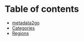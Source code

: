 # Table of contents

* [metadata2go](README.md)
* [Categories](categories.md)
* [Regions](regions.md)